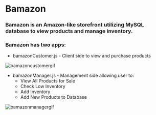 # Bamazon

### Bamazon is an Amazon-like storefront utilizing MySQL database to view products and manage inventory.

### Bamazon has two apps:
* bamazonCustomer.js - Client side to view and purchase products

![bamazoncustomergif](https://user-images.githubusercontent.com/30439389/36238246-67d63a26-11cf-11e8-9304-21b0a1c924db.gif)

* bamazonManager.js - Management side allowing user to:<ul><li> View All Products for Sale</li><li> Check Low Inventory</li><li> Add Inventory</li><li> Add New Products to Database</li></ul>

![bamazonmanagergif](https://user-images.githubusercontent.com/30439389/36238276-9cbbc4a4-11cf-11e8-967c-01cfcdc33c90.gif)
